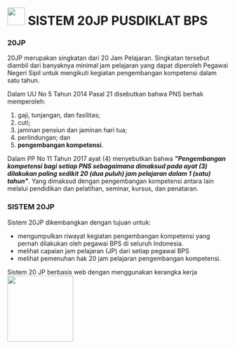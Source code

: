 # <img src="https://www.mfaza.my.id/img/bps.png" width="40px" height="auto"/> SISTEM 20JP PUSDIKLAT BPS

### 20JP

20JP merupakan singkatan dari 20 Jam Pelajaran. Singkatan tersebut diambil dari banyaknya minimal jam pelajaran yang dapat diperoleh Pegawai Negeri Sipil untuk mengikuti kegiatan pengembangan kompetensi dalam satu tahun.

Dalam UU No 5 Tahun 2014 Pasal 21 disebutkan bahwa PNS berhak memperoleh:
1. gaji, tunjangan, dan fasilitas;
2. cuti;
3. jaminan pensiun dan jaminan hari tua;
4. perlindungan; dan
5. **pengembangan kompetensi**.

Dalam PP No 11 Tahun 2017 ayat (4) menyebutkan bahwa
***"Pengembangan kompetensi bagi setiap PNS sebagaimana dimaksud pada ayat (3) dilakukan paling sedikit 20 (dua puluh) jam pelajaran dalam 1 (satu) tahun"***.
Yang dimaksud dengan pengembangan kompetensi antara lain melalui pendidikan dan pelatihan, seminar, kursus, dan penataran.

### SISTEM 20JP
Sistem 20JP dikembangkan dengan tujuan untuk:
- mengumpulkan riwayat kegiatan pengembangan kompetensi yang pernah dilakukan oleh pegawai BPS di seluruh Indonesia.
- melihat capaian jam pelajaran (JP) dari setiap pegawai BPS
- melihat pemenuhan hak 20 jam pelajaran pengembangan kompetensi.

Sistem 20 JP berbasis web dengan menggunakan kerangka kerja [<img src="https://laravel.com/assets/img/components/logo-laravel.svg" width="150px" height="auto"/>](https://www.laravel.com)
